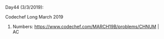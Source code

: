 Day44 (3/3/2019): 
 
Codechef Long March 2019 
1. Numbers: https://www.codechef.com/MARCH19B/problems/CHNUM | AC